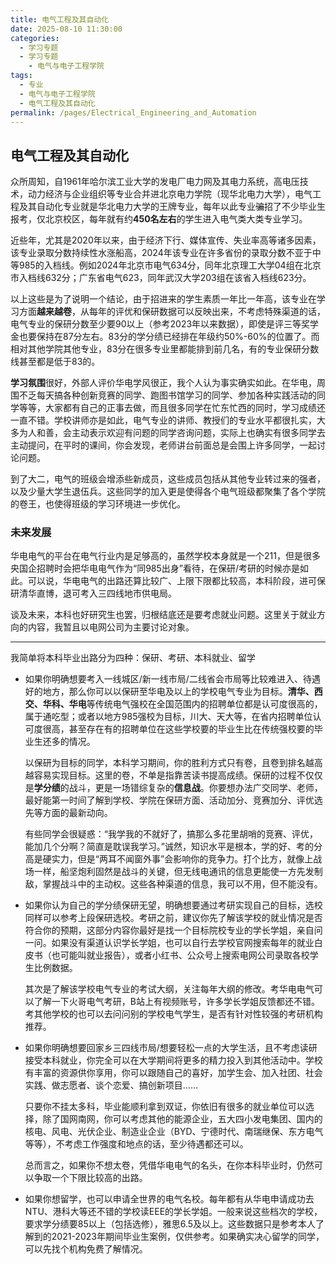 ```yaml
---
title: 电气工程及其自动化
date: 2025-08-10 11:30:00
categories:
  - 学习专题
  - 学习专题
    - 电气与电子工程学院
tags:
  - 专业
  - 电气与电子工程学院
  - 电气工程及其自动化
permalink: /pages/Electrical_Engineering_and_Automation
---
```


## 电气工程及其自动化 
众所周知，自1961年哈尔滨工业大学的发电厂电力网及其电力系统，高电压技术，动力经济与企业组织等专业合并进北京电力学院（现华北电力大学），电气工程及其自动化专业就是华北电力大学的王牌专业，每年以此专业~~骗~~招了不少毕业生报考，仅北京校区，每年就有约**450名左右**的学生进入电气类大类专业学习。  

近些年，尤其是2020年以来，由于经济下行、媒体宣传、失业率高等诸多因素，该专业录取分数持续性水涨船高，2024年该专业在许多省份的录取分数不亚于中等985的入档线。例如2024年北京市电气634分，同年北京理工大学04组在北京市入档线632分；广东省电气623，同年武汉大学203组在该省入档线623分。  

以上这些是为了说明一个结论，由于招进来的学生素质一年比一年高，该专业在学习方面**越来越卷**，从每年的评优和保研数据可以反映出来，不考虑特殊渠道的话，电气专业的保研分数至少要90以上（参考2023年以来数据），即使是评三等奖学金也要保持在87分左右。83分的学分绩已经排在年级约50%-60%的位置了。而相对其他学院其他专业，83分在很多专业里都能排到前几名，有的专业保研分数线甚至都是低于83的。  

**学习氛围**很好，外部人评价华电学风很正，我个人认为事实确实如此。在华电，周围不乏每天搞各种创新竞赛的同学、跑图书馆学习的同学、参加各种实践活动的同学等等，大家都有自己的正事去做，而且很多同学在忙东忙西的同时，学习成绩还一直不错。学校讲师亦是如此，电气专业的讲师、教授们的专业水平都很扎实，大多为人和善，会主动表示欢迎有问题的同学咨询问题，实际上也确实有很多同学去主动提问，在平时的课间，你会发现，老师讲台前面总是会围上许多同学，一起讨论问题。  

到了大二，电气的班级会增添些新成员，这些成员包括从其他专业转过来的强者，以及少量大学生退伍兵。这些同学的加入更是使得各个电气班级都聚集了各个学院的卷王，也使得班级的学习环境进一步优化。  

### 未来发展

华电电气的平台在电气行业内是足够高的，虽然学校本身就是一个211，但是很多央国企招聘时会把华电电气作为“同985出身”看待，在保研/考研的时候亦是如此。可以说，华电电气的出路还算比较广、上限下限都比较高，本科阶段，进可保研清华直博，退可考入三四线地市供电局。  

谈及未来，本科也好研究生也罢，归根结底还是要考虑就业问题。这里关于就业方向的内容，我暂且以电网公司为主要讨论对象。  

---

我简单将本科毕业出路分为四种：保研、考研、本科就业、留学 

- 如果你明确想要考入一线城区/新一线市局/二线省会市局等比较难进入、待遇好的地方，那么你可以以保研至华电及以上的学校电气专业为目标。**清华、西交、华科、华电**等传统电气强校在全国范围内的招聘单位都是认可度很高的，属于通吃型；或者以地方985强校为目标，川大、天大等，在省内招聘单位认可度很高，甚至存在有的招聘单位在这些学校要的毕业生比在传统强校要的毕业生还多的情况。
  
  以保研为目标的同学，本科学习期间，你的胜利方式只有卷，且卷到排名越高越容易实现目标。这里的卷，不单是指靠苦读书提高成绩。保研的过程不仅仅是**学分绩**的战斗，更是一场错综复杂的**信息战**。你要想办法广交同学、老师，最好能第一时间了解到学校、学院在保研方面、活动加分、竞赛加分、评优选先等方面的最新动向。
  
  有些同学会很疑惑：“我学我的不就好了，搞那么多花里胡哨的竞赛、评优，能加几个分啊？简直是耽误我学习。”诚然，知识水平是根本，学的好、考的分高是硬实力，但是“两耳不闻窗外事”会影响你的竞争力。打个比方，就像上战场一样，船坚炮利固然是战斗的关键，但无线电通讯的信息更能使一方先发制敌，掌握战斗中的主动权。这些各种渠道的信息，我可以不用，但不能没有。

- 如果你认为自己的学分绩保研无望，明确想要通过考研实现自己的目标，选校同样可以参考上段保研选校。考研之前，建议你先了解该学校的就业情况是否符合你的预期，这部分内容你最好是找一个目标院校专业的学长学姐，亲自问一问。如果没有渠道认识学长学姐，也可以自行去学校官网搜索每年的就业白皮书（也可能叫就业报告），或者小红书、公众号上搜索电网公司录取各校学生比例数据。
  
  其次是了解该学校电气专业的考试大纲，关注每年大纲的修改。考华电电气可以了解一下火哥电气考研，B站上有视频账号，许多学长学姐反馈都还不错。考其他学校的也可以去问问别的学校电气学生，是否有针对性较强的考研机构推荐。  

- 如果你明确想要回家乡三四线市局/想要轻松一点的大学生活，且不考虑读研接受本科就业，你完全可以在大学期间将更多的精力投入到其他活动中。学校有丰富的资源供你享用，你可以跟随自己的喜好，加学生会、加入社团、社会实践、做志愿者、谈个恋爱、搞创新项目……
  
  只要你不挂太多科，毕业能顺利拿到双证，你依旧有很多的就业单位可以选择，除了国网南网，你可以考虑其他的能源企业，五大四小发电集团、国内的核电、风电、光伏企业、制造业企业（BYD、宁德时代、南瑞继保、东方电气等等），不考虑工作强度和地点的话，至少待遇都还可以。
  
  总而言之，如果你不想太卷，凭借华电电气的名头，在你本科毕业时，仍然可以争取一个下限比较高的出路。  

- 如果你想留学，也可以申请全世界的电气名校。每年都有从华电申请成功去NTU、港科大等还不错的学校读EEE的学长学姐。一般来说这些档次的学校，要求学分绩要85以上（包括选修），雅思6.5及以上。这些数据只是参考本人了解到的2021-2023年期间毕业生案例，仅供参考。如果确实决心留学的同学，可以先找个机构免费了解情况。






